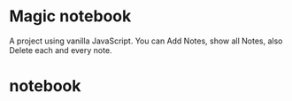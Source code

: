 # Magic notebook
A project using vanilla JavaScript.
You can Add Notes, show all Notes, also Delete each and every note.
# notebook
